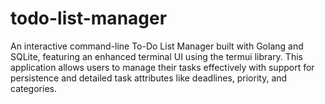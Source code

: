 # todo-list-manager
An interactive command-line To-Do List Manager built with Golang and SQLite, featuring an enhanced terminal UI using the termui library. This application allows users to manage their tasks effectively  with support for persistence and detailed task attributes like deadlines, priority, and categories.
